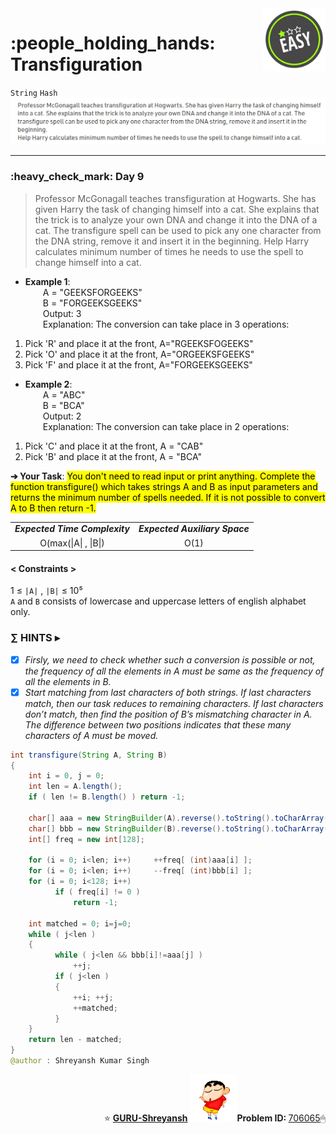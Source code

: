 <img align='right' src="https://github.com/guru-shreyansh/GeeksforGeeks-30-Days-of-Code/blob/main/!DOC!/Easy%231.png" width="100">
<h1>:people_holding_hands: Transfiguration</h1>

`String`
`Hash`
<img align='centre' src="https://github.com/guru-shreyansh/GeeksforGeeks-30-Days-of-Code/blob/main/Day%3C09%3E/D09.png">
________________________________________________________________________________________________________________________________________________________
<h3>:heavy_check_mark: Day 9</h3>
<blockquote>Professor McGonagall teaches transfiguration at Hogwarts. She has given Harry the task of changing himself into a cat. She explains that the trick is to analyze your own DNA and change it into the DNA of a cat. The transfigure spell can be used to pick any one character from the DNA string, remove it and insert it in the beginning. 
Help Harry calculates minimum number of times he needs to use the spell to change himself into a cat.</blockquote>

* **Example 1**:<br>
&emsp;&emsp;A = "GEEKSFORGEEKS"<br>
&emsp;&emsp;B = "FORGEEKSGEEKS"<br>
&emsp;&emsp;Output: 3<br>
&emsp;&emsp;Explanation: The conversion can take place in 3 operations:
1. Pick 'R' and place it at the front, A="RGEEKSFOGEEKS"
2. Pick 'O' and place it at the front, A="ORGEEKSFGEEKS"
3. Pick 'F' and place it at the front, A="FORGEEKSGEEKS"<br>
* **Example 2**:<br>
&emsp;&emsp;A = "ABC"<br>
&emsp;&emsp;B = "BCA"<br>
&emsp;&emsp;Output: 2<br>
&emsp;&emsp;Explanation: The conversion can take place in 2 operations:
1. Pick 'C' and place it at the front, A = "CAB"
2. Pick 'B' and place it at the front, A = "BCA"<br>

**➔ Your Task**:
<mark>You don't need to read input or print anything. Complete the function transfigure() which takes strings A and B as input parameters and returns the minimum number of spells needed. If it is not possible to convert A to B then return -1.</mark>

<table align="center">
      <tr><td><em><b>Expected Time Complexity</td> <td><em><b>Expected Auxiliary Space</td></tr>
      <tr><td align="center">O(max(|A| , |B|)</td> <td align="center">O(1)</td></tr>
</table>

#### < Constraints >
1  ≤ ` |A| ` , ` |B| ` ≤  10⁵<br>
`A` and `B` consists of lowercase and uppercase letters of english alphabet only.

###      ∑ HINTS ▸
- [x] _Firsly, we need to check whether such a conversion is possible or not, the frequency of all the elements in A must be same as the frequency of all the elements in B._
- [x] _Start matching from last characters of both strings. If last characters match, then our task reduces to remaining characters. If last characters don’t match, then find the position of B’s mismatching character in A. The difference between two positions indicates that these many characters of A must be moved._
```java
int transfigure(String A, String B)
{
    int i = 0, j = 0;
    int len = A.length();
    if ( len != B.length() ) return -1;
    	
    char[] aaa = new StringBuilder(A).reverse().toString().toCharArray();
    char[] bbb = new StringBuilder(B).reverse().toString().toCharArray();
    int[] freq = new int[128];
    	
    for (i = 0; i<len; i++)     ++freq[ (int)aaa[i] ];
    for (i = 0; i<len; i++)     --freq[ (int)bbb[i] ];
    for (i = 0; i<128; i++)
    	  if ( freq[i] != 0 )
    	      return -1;
    	
    int matched = 0; i=j=0;
    while ( j<len )
    {
    	  while ( j<len && bbb[i]!=aaa[j] )
    	      ++j;
    	  if ( j<len )
    	  {
    	      ++i; ++j;
    	      ++matched;
    	  }
    }
    return len - matched;
}
@author : Shreyansh Kumar Singh
```
<p align="right"> ⭐️ <a href="https://github.com/GURU-Shreyansh" target="_blank"> <b>GURU-Shreyansh</b></a>
      <img src="https://github.com/guru-shreyansh/GeeksforGeeks-30-Days-of-Code/blob/main/!DOC!/GIF--Shinchan-vIxKKPtpfnL1K.gif" width="75"><b>Problem ID: </b><a href="https://practice.geeksforgeeks.org/problems/b6b3297ccfb1ad5f66a9c2b92979170417adf114/1/?track=30-DOC-day-9&batchId=320" align="left">706065</a>🖱</p>
<!--
#GURU ツ
-->
